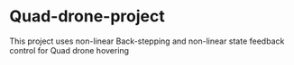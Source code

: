 # Quad-drone-project
This project uses non-linear Back-stepping and non-linear state feedback control for Quad drone hovering 
